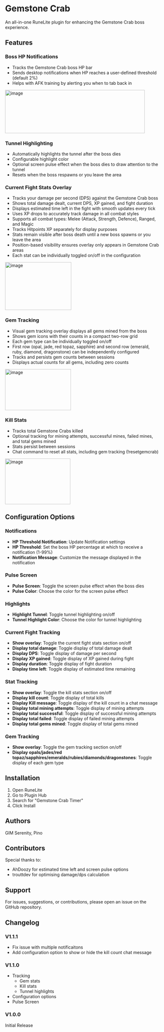 # Gemstone Crab

An all-in-one RuneLite plugin for enhancing the Gemstone Crab boss experience.

## Features

### Boss HP Notifications
- Tracks the Gemstone Crab boss HP bar
- Sends desktop notifications when HP reaches a user-defined threshold (default 2%)
- Helps with AFK training by alerting you when to tab back in
  
<img width="456" height="141" alt="image" src="https://github.com/user-attachments/assets/643c11c6-a8c2-4f6e-8ecc-f76d18dde7b3" />

### Tunnel Highlighting
- Automatically highlights the tunnel after the boss dies
- Configurable highlight color
- Optional screen pulse effect when the boss dies to draw attention to the tunnel
- Resets when the boss respawns or you leave the area

### Current Fight Stats Overlay
- Tracks your damage per second (DPS) against the Gemstone Crab boss
- Shows total damage dealt, current DPS, XP gained, and fight duration
- Displays estimated time left in the fight with smooth updates every tick
- Uses XP drops to accurately track damage in all combat styles
- Supports all combat types: Melee (Attack, Strength, Defence), Ranged, and Magic
- Tracks Hitpoints XP separately for display purposes
- Stats remain visible after boss death until a new boss spawns or you leave the area
- Position-based visibility ensures overlay only appears in Gemstone Crab areas
- Each stat can be individually toggled on/off in the configuration

<img width="216" height="156" alt="image" src="https://github.com/user-attachments/assets/4d5446b8-5853-4737-a7fb-258b843822e9" />

### Gem Tracking
- Visual gem tracking overlay displays all gems mined from the boss
- Shows gem icons with their counts in a compact two-row grid
- Each gem type can be individually toggled on/off
- First row (opal, jade, red topaz, sapphire) and second row (emerald, ruby, diamond, dragonstone) can be independently configured
- Tracks and persists gem counts between sessions
- Displays actual counts for all gems, including zero counts

<img width="215" height="134" alt="image" src="https://github.com/user-attachments/assets/21b32805-0a17-48b5-ad79-765181547a20" />

### Kill Stats
- Tracks total Gemstone Crabs killed
- Optional tracking for mining attempts, successful mines, failed mines, and total gems mined
- Stats persist between sessions
- Chat command to reset all stats, including gem tracking (!resetgemcrab)

<img width="213" height="149" alt="image" src="https://github.com/user-attachments/assets/7a27de20-5309-4dd8-9647-88e11f44711c" />

## Configuration Options

### Notifications
- **HP Threshold Notification**: Update Notification settings
- **HP Threshold**: Set the boss HP percentage at which to receive a notification (1-99%)
- **Notification Message**: Customize the message displayed in the notification

### Pulse Screen
- **Pulse Screen**: Toggle the screen pulse effect when the boss dies
- **Pulse Color**: Choose the color for the screen pulse effect

### Highlights
- **Highlight Tunnel**: Toggle tunnel highlighting on/off
- **Tunnel Highlight Color**: Choose the color for tunnel highlighting

### Current Fight Tracking
- **Show overlay**: Toggle the current fight stats section on/off
- **Display total damage**: Toggle display of total damage dealt
- **Display DPS**: Toggle display of damage per second
- **Display XP gained**: Toggle display of XP gained during fight
- **Display duration**: Toggle display of fight duration
- **Display time left**: Toggle display of estimated time remaining

### Stat Tracking
- **Show overlay**: Toggle the kill stats section on/off
- **Display kill count**: Toggle display of total kills
- **Display Kill message**: Toggle display of the kill count in a chat message
- **Display total mining attempts**: Toggle display of mining attempts
- **Display total successful**: Toggle display of successful mining attempts
- **Display total failed**: Toggle display of failed mining attempts
- **Display total gems mined**: Toggle display of total gems mined

### Gem Tracking
- **Show overlay**: Toggle the gem tracking section on/off
- **Display opals/jades/red topaz/sapphires/emeralds/rubies/diamonds/dragonstones**: Toggle display of each gem type

## Installation

1. Open RuneLite
2. Go to Plugin Hub
3. Search for "Gemstone Crab Timer"
4. Click Install

## Authors

GIM Serenity, Pino

## Contributors

Special thanks to: 
- AhDoozy for estimated time left and screen pulse options
- trouttdev for optimising damage/dps calculation

## Support

For issues, suggestions, or contributions, please open an issue on the GitHub repository.

## Changelog

### V1.1.1
- Fix issue with multiple notificaitons
- Add configuration option to show or hide the kill count chat message

### V1.1.0
- Tracking
    - Gem stats
    - Kill stats 
    - Tunnel highlights
- Configuration options
- Pulse Screen

### V1.0.0
Initial Release
